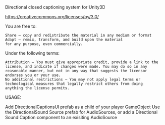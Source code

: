 Directional closed captioning system for Unity3D

https://creativecommons.org/licenses/by/3.0/

You are free to:

    Share — copy and redistribute the material in any medium or format
    Adapt — remix, transform, and build upon the material
    for any purpose, even commercially.

Under the following terms:

    Attribution — You must give appropriate credit, provide a link to the license, and indicate if changes were made. You may do so in any reasonable manner, but not in any way that suggests the licensor endorses you or your use.
    No additional restrictions — You may not apply legal terms or technological measures that legally restrict others from doing anything the license permits.

USAGE:

Add DirectionalCaptionsUI prefab as a child of your player GameObject
Use the DirectionalSound Source prefab for AudioSources, or add a Directional Sound Caption component to an exisiting AudioSource
